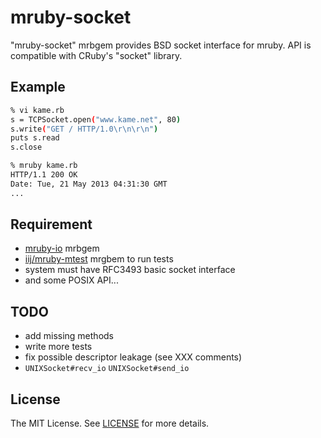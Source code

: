 mruby-socket
============

"mruby-socket" mrbgem provides BSD socket interface for mruby.
API is compatible with CRuby's "socket" library.

## Example

```sh
% vi kame.rb
s = TCPSocket.open("www.kame.net", 80)
s.write("GET / HTTP/1.0\r\n\r\n")
puts s.read
s.close

% mruby kame.rb
HTTP/1.1 200 OK
Date: Tue, 21 May 2013 04:31:30 GMT
...
```

## Requirement

* [mruby-io](https://github.com/mruby/mruby/tree/master/mrbgems/mruby-io) mrbgem
* [iij/mruby-mtest](https://github.com/iij/mruby-mtest) mrgbem to run tests
* system must have RFC3493 basic socket interface
* and some POSIX API...

## TODO

* add missing methods
* write more tests
* fix possible descriptor leakage (see XXX comments)
* `UNIXSocket#recv_io` `UNIXSocket#send_io`

## License

The MIT License. See [LICENSE](LICENSE) for more details.
